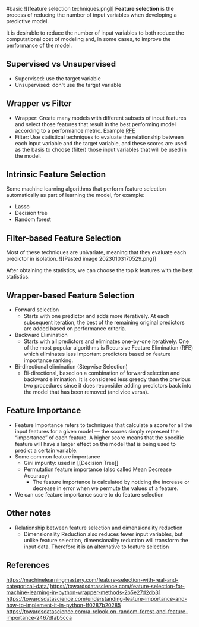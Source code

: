 #basic 
![[feature selection techniques.png]]
**Feature selection** is the process of reducing the number of input variables when developing a predictive model.

It is desirable to reduce the number of input variables to both reduce the computational cost of modeling and, in some cases, to improve the performance of the model.

## Supervised vs Unsupervised
- Supervised: use the target variable
- Unsupervised: don't use the target variable

## Wrapper vs Filter
- Wrapper: Create many models with different subsets of input features and select those features that result in the best performing model according to a performance metric. Example [RFE](https://scikit-learn.org/stable/modules/generated/sklearn.feature_selection.RFE.html)
- Filter: Use statistical techniques to evaluate the relationship between each input variable and the target variable, and these scores are used as the basis to choose (filter) those input variables that will be used in the model.

## Intrinsic Feature Selection
Some machine learning algorithms that perform feature selection automatically as part of learning the model, for example:
- Lasso
- Decision tree
- Random forest

## Filter-based Feature Selection
Most of these techniques are univariate, meaning that they evaluate each predictor in isolation.
![[Pasted image 20230103170529.png]]

After obtaining the statistics, we can choose the top k features with the best statistics.

## Wrapper-based Feature Selection
- Forward selection
	- Starts with one predictor and adds more iteratively. At each subsequent iteration, the best of the remaining original predictors are added based on performance criteria.
- Backward Elimination
	- Starts with all predictors and eliminates one-by-one iteratively. One of the most popular algorithms is Recursive Feature Elimination (RFE) which eliminates less important predictors based on feature importance ranking.
- Bi-directional elimination (Stepwise Selection)
	- Bi-directional, based on a combination of forward selection and backward elimination. It is considered less greedy than the previous two procedures since it does reconsider adding predictors back into the model that has been removed (and vice versa).
## Feature Importance
- Feature Importance refers to techniques that calculate a score for all the input features for a given model — the scores simply represent the “importance” of each feature. A higher score means that the specific feature will have a larger effect on the model that is being used to predict a certain variable.
- Some common feature importance
	- Gini impurity: used in [[Decision Tree]]
	- Permutation feature importance (also called Mean Decrease Accuracy)
		- The feature importance is calculated by noticing the increase or decrease in error when we permute the values of a feature.
- We can use feature importance score to do feature selection
## Other notes
- Relationship between feature selection and dimensionality reduction
	- Dimensionality Reduction also reduces fewer input variables, but unlike feature selection, dimensionality reduction will transform the input data. Therefore it is an alternative to feature selection
## References
https://machinelearningmastery.com/feature-selection-with-real-and-categorical-data/
https://towardsdatascience.com/feature-selection-for-machine-learning-in-python-wrapper-methods-2b5e27d2db31
https://towardsdatascience.com/understanding-feature-importance-and-how-to-implement-it-in-python-ff0287b20285
https://towardsdatascience.com/a-relook-on-random-forest-and-feature-importance-2467dfab5cca